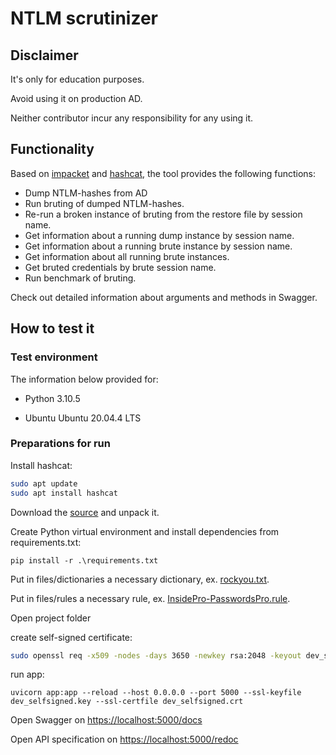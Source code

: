 # NTLM scrutinizer

## Disclaimer

It's only for education purposes.

Avoid using it on production AD.

Neither contributor incur any responsibility for any using it.



## Functionality

Based on [impacket](https://github.com/SecureAuthCorp/impacket) and [hashcat](https://github.com/hashcat/hashcat), the tool provides the following functions:

- Dump NTLM-hashes from AD
- Run bruting of dumped NTLM-hashes.
- Re-run a broken instance of bruting from the restore file by session name.
- Get information about a running dump instance by session name.
- Get information about a running brute instance by session name.
- Get information about all running brute instances.
- Get bruted credentials by brute session name.
- Run benchmark of bruting.

Check out detailed information about arguments and methods in Swagger.



## How to test it

### Test environment

The information below provided for:

- Python 3.10.5

- Ubuntu Ubuntu 20.04.4 LTS

  

### Preparations for run

Install hashcat:

```bash
sudo apt update
sudo apt install hashcat
```



Download the [source](https://github.com/ST1LLY/ntlm-scrutinizer) and unpack it.



Create Python virtual environment and install dependencies from requirements.txt:

```shell
pip install -r .\requirements.txt
```



Put in files/dictionaries a necessary dictionary, ex. [rockyou.txt](https://github.com/brannondorsey/naive-hashcat/releases/download/data/rockyou.txt).

Put in files/rules a necessary rule, ex. [InsidePro-PasswordsPro.rule](https://github.com/hashcat/hashcat/blob/master/rules/InsidePro-PasswordsPro.rule).



Open project folder

create self-signed certificate:

```bash
sudo openssl req -x509 -nodes -days 3650 -newkey rsa:2048 -keyout dev_selfsigned.key -out dev_selfsigned.crt
```

run app:

```shell
uvicorn app:app --reload --host 0.0.0.0 --port 5000 --ssl-keyfile dev_selfsigned.key --ssl-certfile dev_selfsigned.crt
```



Open Swagger on [https://localhost:5000/docs](https://localhost:5000/docs) 

Open API specification on [https://localhost:5000/redoc](https://localhost:5000/redoc)



